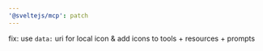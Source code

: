 ```yaml
---
'@sveltejs/mcp': patch
---
```


fix: use `data:` uri for local icon & add icons to tools + resources + prompts
